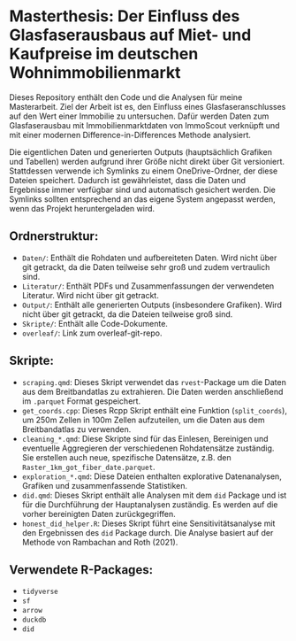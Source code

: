# Masterthesis: Der Einfluss des Glasfaserausbaus auf Miet- und Kaufpreise im deutschen Wohnimmobilienmarkt

Dieses Repository enthält den Code und die Analysen für meine Masterarbeit. Ziel der Arbeit ist es, den Einfluss eines Glasfaseranschlusses auf den Wert einer Immobilie zu untersuchen. Dafür werden Daten zum Glasfaserausbau mit Immobilienmarktdaten von ImmoScout verknüpft und mit einer modernen Difference-in-Differences Methode analysiert.

Die eigentlichen Daten und generierten Outputs (hauptsächlich Grafiken und Tabellen) werden aufgrund ihrer Größe nicht direkt über Git versioniert. Stattdessen verwende ich Symlinks zu einem OneDrive-Ordner, der diese Dateien speichert. Dadurch ist gewährleistet, dass die Daten und Ergebnisse immer verfügbar sind und automatisch gesichert werden. Die Symlinks sollten entsprechend an das eigene System angepasst werden, wenn das Projekt heruntergeladen wird.

## Ordnerstruktur:

- `Daten/`: Enthält die Rohdaten und aufbereiteten Daten. Wird nicht über git getrackt, da die Daten teilweise sehr groß und zudem vertraulich sind.
- `Literatur/`: Enthält PDFs und Zusammenfassungen der verwendeten Literatur. Wird nicht über git getrackt.
- `Output/`: Enthält alle generierten Outputs (insbesondere Grafiken). Wird nicht über git getrackt, da die Dateien teilweise groß sind.
- `Skripte/`: Enthält alle Code-Dokumente.
- `overleaf/`: Link zum overleaf-git-repo.

## Skripte:

- `scraping.qmd`: Dieses Skript verwendet das `rvest`-Package um die Daten aus dem Breitbandatlas zu extrahieren. Die Daten werden anschließend im `.parquet` Format gespeichert.
- `get_coords.cpp`: Dieses Rcpp Skript enthält eine Funktion (`split_coords`), um 250m Zellen in 100m Zellen aufzuteilen, um die Daten aus dem Breitbandatlas zu verwenden.
- `cleaning_*.qmd`: Diese Skripte sind für das Einlesen, Bereinigen und eventuelle Aggregieren der verschiedenen Rohdatensätze zuständig. Sie erstellen auch neue, spezifische Datensätze, z.B. den `Raster_1km_got_fiber_date.parquet`.
- `exploration_*.qmd`: Diese Dateien enthalten explorative Datenanalysen, Grafiken und zusammenfassende Statistiken.
- `did.qmd`: Dieses Skript enthält alle Analysen mit dem `did` Package und ist für die Durchführung der Hauptanalysen zuständig. Es werden auf die vorher bereinigten Daten zurückgegriffen.
- `honest_did_helper.R`: Dieses Skript führt eine Sensitivitätsanalyse mit den Ergebnissen des `did` Package durch. Die Analyse basiert auf der Methode von Rambachan and Roth (2021).

## Verwendete R-Packages:

- `tidyverse`
- `sf`
- `arrow`
- `duckdb`
- `did`
